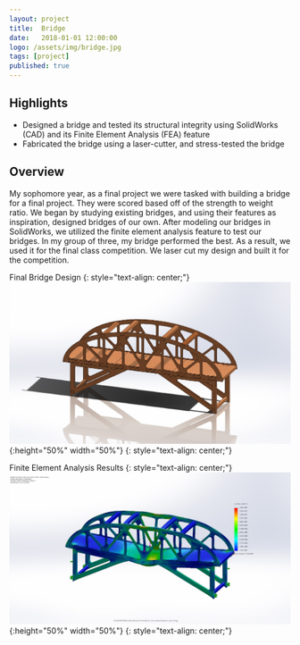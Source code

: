 ```yaml
---
layout: project
title:  Bridge
date:   2018-01-01 12:00:00
logo: /assets/img/bridge.jpg
tags: [project]
published: true
---
```


## Highlights
- Designed a bridge and tested its structural integrity using SolidWorks (CAD) and its Finite Element Analysis (FEA) feature
- Fabricated the bridge using a laser-cutter, and stress-tested the bridge


## Overview
My sophomore year, as a final project we were tasked with building a bridge for a final project. They were scored based off of
the strength to weight ratio. We began by studying existing bridges, and using their features as inspiration, designed bridges 
of our own. After modeling our bridges in SolidWorks, we utilized the finite element analysis feature to test our bridges. 
In my group of three, my bridge performed the best. As a result, we used it for the final class competition. We laser cut 
my design and built it for the competition. 

Final Bridge Design
{: style="text-align: center;"}
![Chassis cad](/assets/img/bridge.jpg){:height="50%" width="50%"}
{: style="text-align: center;"}

Finite Element Analysis Results
{: style="text-align: center;"}
![Chassis cad](/assets/img/stress.jpg){:height="50%" width="50%"}
{: style="text-align: center;"}
